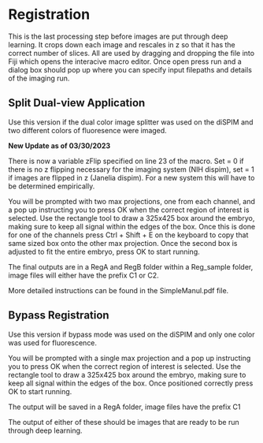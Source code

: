 # Registration

This is the last processing step before images are put through deep learning. It crops down each image and rescales in z so that it has the correct number of slices. All are used by dragging and dropping the file into Fiji which opens the interacive macro editor. Once open press run and a dialog box should pop up where you can specify input filepaths and details of the imaging run.

## Split Dual-view Application
Use this version if the dual color image splitter was used on the diSPIM and two different colors of fluoresence were imaged.

**New Update as of 03/30/2023**

There is now a variable zFlip specified on line 23 of the macro. Set = 0 if there is no z flipping necessary for the imaging system (NIH dispim), set = 1 if images are flipped in z (Janelia dispim). For a new system this will have to be determined empirically.

You will be prompted with two max projections, one from each channel, and a pop up instructing you to press OK when the correct region of interest is selected. Use the rectangle tool to draw a 325x425 box around the embryo, making sure to keep all signal within the edges of the box. Once this is done for one of the channels press Ctrl + Shift + E on the keyboard to copy that same sized box onto the other max projection. Once the second box is adjusted to fit the entire embryo, press OK to start running.

The final outputs are in a RegA and RegB folder within a Reg_sample folder, image files will either have the prefix C1 or C2.

More detailed instructions can be found in the SimpleManul.pdf file.

## Bypass Registration
Use this version if bypass mode was used on the diSPIM and only one color was used for fluorescence.

You will be prompted with a single max projection and a pop up instructing you to press OK when the correct region of interest is selected. Use the rectangle tool to draw a 325x425 box around the embryo, making sure to keep all signal within the edges of the box. Once positioned correctly press OK to start running.
  
The output will be saved in a RegA folder, image files have the prefix C1




The output of either of these should be images that are ready to be run through deep learning. 
